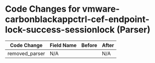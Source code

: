 # Code Changes for vmware-carbonblackappctrl-cef-endpoint-lock-success-sessionlock (Parser)

| Code Change | Field Name | Before | After |
|-------------|------------|--------|-------|
| removed_parser | N/A |  | N/A |